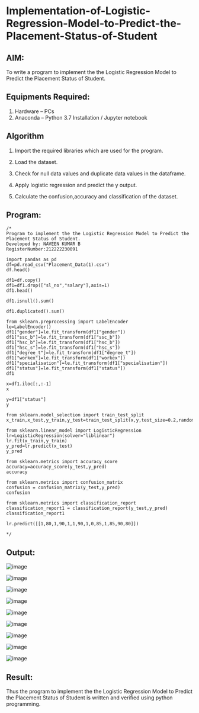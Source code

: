 # Implementation-of-Logistic-Regression-Model-to-Predict-the-Placement-Status-of-Student

## AIM:
To write a program to implement the the Logistic Regression Model to Predict the Placement Status of Student.

## Equipments Required:
1. Hardware – PCs
2. Anaconda – Python 3.7 Installation / Jupyter notebook

## Algorithm
1. Import the required libraries which are used for the program.

2. Load the dataset.

3. Check for null data values and duplicate data values in the dataframe.

4. Apply logistic regression and predict the y output.

5. Calculate the confusion,accuracy and classification of the dataset.
## Program:
```
/*
Program to implement the the Logistic Regression Model to Predict the Placement Status of Student.
Developed by: NAVEEN KUMAR B
RegisterNumber:212222230091

import pandas as pd
df=pd.read_csv("Placement_Data(1).csv")
df.head()

df1=df.copy()
df1=df1.drop(["sl_no","salary"],axis=1)
df1.head()

df1.isnull().sum()

df1.duplicated().sum()

from sklearn.preprocessing import LabelEncoder
le=LabelEncoder()
df1["gender"]=le.fit_transform(df1["gender"])
df1["ssc_b"]=le.fit_transform(df1["ssc_b"])
df1["hsc_b"]=le.fit_transform(df1["hsc_b"])
df1["hsc_s"]=le.fit_transform(df1["hsc_s"])
df1["degree_t"]=le.fit_transform(df1["degree_t"])
df1["workex"]=le.fit_transform(df1["workex"])
df1["specialisation"]=le.fit_transform(df1["specialisation"])
df1["status"]=le.fit_transform(df1["status"])
df1

x=df1.iloc[:,:-1]
x

y=df1["status"]
y

from sklearn.model_selection import train_test_split
x_train,x_test,y_train,y_test=train_test_split(x,y,test_size=0.2,random_state=0)

from sklearn.linear_model import LogisticRegression
lr=LogisticRegression(solver="liblinear")
lr.fit(x_train,y_train)
y_pred=lr.predict(x_test)
y_pred

from sklearn.metrics import accuracy_score
accuracy=accuracy_score(y_test,y_pred)
accuracy

from sklearn.metrics import confusion_matrix
confusion = confusion_matrix(y_test,y_pred)
confusion

from sklearn.metrics import classification_report
classification_report1 = classification_report(y_test,y_pred)
classification_report1

lr.predict([[1,80,1,90,1,1,90,1,0,85,1,85,90,80]])

*/
```

## Output:
![image](https://github.com/mrnaviz/Implementation-of-Logistic-Regression-Model-to-Predict-the-Placement-Status-of-Student/assets/123350791/4011ee82-18e4-4469-9e7f-4239293c644e)

![image](https://github.com/mrnaviz/Implementation-of-Logistic-Regression-Model-to-Predict-the-Placement-Status-of-Student/assets/123350791/e670abde-b3a5-4dc1-89f4-fa4a81ab8814)

![image](https://github.com/mrnaviz/Implementation-of-Logistic-Regression-Model-to-Predict-the-Placement-Status-of-Student/assets/123350791/46537eb3-5b3f-4212-aa31-1a2185ec8ba0)

![image](https://github.com/mrnaviz/Implementation-of-Logistic-Regression-Model-to-Predict-the-Placement-Status-of-Student/assets/123350791/25c64a29-cfb2-46f8-b31b-e396ef9130da)

![image](https://github.com/mrnaviz/Implementation-of-Logistic-Regression-Model-to-Predict-the-Placement-Status-of-Student/assets/123350791/7d2b7c5e-6cc6-40f3-9bce-371dbdb441d1)

![image](https://github.com/mrnaviz/Implementation-of-Logistic-Regression-Model-to-Predict-the-Placement-Status-of-Student/assets/123350791/cf65b418-093d-4632-ad7e-d4dd373da214)

![image](https://github.com/mrnaviz/Implementation-of-Logistic-Regression-Model-to-Predict-the-Placement-Status-of-Student/assets/123350791/7963afb9-4106-4fb7-b3c0-5726bd571fb1)

![image](https://github.com/mrnaviz/Implementation-of-Logistic-Regression-Model-to-Predict-the-Placement-Status-of-Student/assets/123350791/00407fed-4258-4e00-b8c7-9e0d6c5dff1f)

![image](https://github.com/mrnaviz/Implementation-of-Logistic-Regression-Model-to-Predict-the-Placement-Status-of-Student/assets/123350791/60a3feb1-59ba-4d3e-af45-b7ba52a35265)



## Result:
Thus the program to implement the the Logistic Regression Model to Predict the Placement Status of Student is written and verified using python programming.
